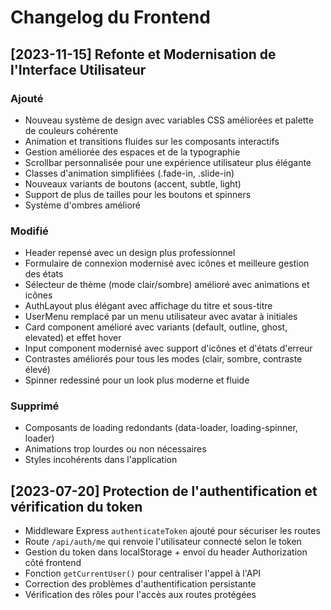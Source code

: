# Changelog du Frontend

## [2023-11-15] Refonte et Modernisation de l'Interface Utilisateur

### Ajouté
- Nouveau système de design avec variables CSS améliorées et palette de couleurs cohérente
- Animation et transitions fluides sur les composants interactifs
- Gestion améliorée des espaces et de la typographie
- Scrollbar personnalisée pour une expérience utilisateur plus élégante
- Classes d'animation simplifiées (.fade-in, .slide-in)
- Nouveaux variants de boutons (accent, subtle, light)
- Support de plus de tailles pour les boutons et spinners
- Système d'ombres amélioré

### Modifié
- Header repensé avec un design plus professionnel
- Formulaire de connexion modernisé avec icônes et meilleure gestion des états
- Sélecteur de thème (mode clair/sombre) amélioré avec animations et icônes
- AuthLayout plus élégant avec affichage du titre et sous-titre
- UserMenu remplacé par un menu utilisateur avec avatar à initiales
- Card component amélioré avec variants (default, outline, ghost, elevated) et effet hover
- Input component modernisé avec support d'icônes et d'états d'erreur
- Contrastes améliorés pour tous les modes (clair, sombre, contraste élevé)
- Spinner redessiné pour un look plus moderne et fluide

### Supprimé
- Composants de loading redondants (data-loader, loading-spinner, loader)
- Animations trop lourdes ou non nécessaires
- Styles incohérents dans l'application

## [2023-07-20] Protection de l'authentification et vérification du token
- Middleware Express `authenticateToken` ajouté pour sécuriser les routes
- Route `/api/auth/me` qui renvoie l'utilisateur connecté selon le token
- Gestion du token dans localStorage + envoi du header Authorization côté frontend
- Fonction `getCurrentUser()` pour centraliser l'appel à l'API
- Correction des problèmes d'authentification persistante
- Vérification des rôles pour l'accès aux routes protégées 